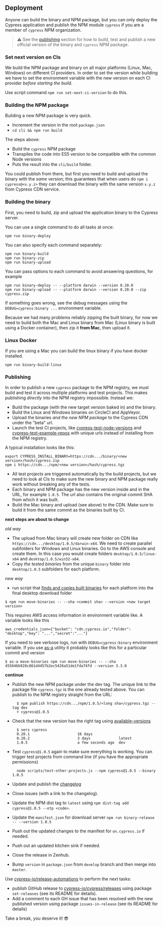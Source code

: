 ## Deployment

Anyone can build the binary and NPM package, but you can only deploy the Cypress application
and publish the NPM module `cypress` if you are a member of `cypress` NPM organization.

> :warning: See the [publishing](#publishing) section for how to build, test and publish a
new official version of the binary and `cypress` NPM package.

### Set next version on CIs

We build the NPM package and binary on all major platforms (Linux, Mac, Windows) on different CI
providers. In order to set the version while building we have to set the environment variable
with the new version on each CI provider *before starting the build*.

Use script command `npm run set-next-ci-version` to do this.

### Building the NPM package

Building a new NPM package is very quick.

- Increment the version in the root `package.json`
- `cd cli && npm run build`

The steps above:

- Build the `cypress` NPM package
- Transpiles the code into ES5 version to be compatible with the common Node versions
- Puts the result into the `cli/build` folder.

You could publish from there, but first you need to build and upload the binary with the *same version*;
this guarantees that when users do `npm i cypress@<x.y.z>` they can download the binary
with the same version `x.y.z` from Cypress CDN service.

### Building the binary

First, you need to build, zip and upload the application binary to the Cypress server.

You can use a single command to do all tasks at once:

```
npm run binary-deploy
```

You can also specify each command separately:

```
npm run binary-build
npm run binary-zip
npm run binary-upload
```

You can pass options to each command to avoid answering questions, for example

```
npm run binary-deploy -- --platform darwin --version 0.20.0
npm run binary-upload -- --platform darwin --version 0.20.0 --zip cypress.zip
```

If something goes wrong, see the debug messages using the `DEBUG=cypress:binary ...` environment
variable.

Because we had many problems reliably zipping the built binary, for now we need
to build both the Mac and Linux binary from Mac (Linux binary is built using
a Docker container), then zip it **from Mac**, then upload it.

### Linux Docker

If you are using a Mac you can build the linux binary if you have docker installed.

```
npm run binary-build-linux
```

### Publishing

In order to publish a new `cypress` package to the NPM registry, we must build and test it across
multiple platforms and test projects. This makes publishing *directly* into the NPM registry
impossible. Instead we:

- Build the package (with the new target version baked in) and the binary.
- Build the Linux and Windows binaries on CircleCI and AppVeyor.
- Upload the binaries *and the new NPM package* to the Cypress CDN under the "beta" url.
- Launch the test CI projects, like [cypress-test-node-versions](https://github.com/cypress-io/cypress-test-node-versions) and [cypress-test-example-repos](https://github.com/cypress-io/cypress-test-example-repos) with unique urls instead of installing from the NPM registry.

A typical installation looks like this:

```
export CYPRESS_INSTALL_BINARY=https://cdn.../binary/<new version>/hash/cypress.zip
npm i https://cdn.../npm/<new version>/hash/cypress.tgz
```

- All test projects are triggered automatically by the build projects, but we need to look at CIs
    to make sure the new binary and NPM package really work without breaking any of the tests.
- Each binary and NPM package has the new version inside and in the URL, for example `1.0.5`. The url
    also contains the original commit SHA from which it was built.
- Build the Mac binary and upload (see above) to the CDN. Make sure to build it from the
    same commit as the binaries built by CI.

**next steps are about to change**

*old way*

- The upload from Mac binary will create new folder on CDN like `https://cdn.../desktop/1.0.5/darwin-x64`. We need to create parallel subfolders for Windows and Linux binaries. Go to the AWS console and create them. In this case you would create folders `desktop/1.0.5/linux-x64` and `desktop/1.0.5/win32-x64`.
- Copy _the tested binaries_ from the unique `binary` folder into `desktop/1.0.5` subfolders for each platform.

*new way*

- run script that [finds and copies built binaries](https://github.com/cypress-io/cypress/pull/4082) for each platform into the final desktop download folder

```shell
$ npm run move-binaries -- --sha <commit sha> --version <new target version>
```

This requires AWS access information in environment variable like. A variable looks like this

```text
aws_credentials_json={"bucket": "cdn.cypress.io","folder": "desktop","key": "...","secret":"..."}
```

If you need to see verbose logs, run with `DEBUG=cypress:binary` environment variable. If you use [as-a](https://github.com/bahmutov/as-a) utility it probably looks like this for a particular commit and version

```shell
$ as-a move-binaries npm run move-binaries -- --sha 455046b928c861d4457b2ec5426a51de1fda74fd --version 3.3.0
```

**continue**

- Publish the new NPM package under the dev tag. The unique link to the package file `cypress.tgz`
    is the one already tested above. You can publish to the NPM registry straight from the URL:

        $ npm publish https://cdn.../npm/1.0.5/<long sha>/cypress.tgz --tag dev
        + cypress@1.0.5

- Check that the new version has the right tag using
    [available-versions](https://github.com/bahmutov/available-versions)

        $ vers cypress
        0.20.1                      16 days
        0.20.2                      3 days             latest
        1.0.5                       a few seconds ago  dev

- Test `cypress@1.0.5` again to make sure everything is working. You can trigger test projects
    from command line (if you have the appropriate permissions)

        node scripts/test-other-projects.js --npm cypress@1.0.5 --binary 1.0.5

- Update and publish the [changelog](https://github.com/cypress-io/cypress-documentation/blob/develop/source/guides/references/changelog.md)
- Close issues (with a link to the changelog).
- Update the NPM dist tag to `latest` using `npm dist-tag add cypress@1.0.5 --otp <code>`.
- Update the `manifest.json` for download server `npm run binary-release -- --version 1.0.5`
- Push out the updated changes to the manifest for `on.cypress.io` if needed.
- Push out an updated kitchen sink if needed.
- Close the release in Zenhub.
- Bump `version` in `package.json` from `develop` branch and then merge into `master`.

Use [cypress-io/release-automations][release-automations] to perform the next tasks:

- publish GitHub release to [cypress-io/cypress/releases](https://github.com/cypress-io/cypress/releases) using package `set-releases` (see its README for details).
- Add a comment to each GH issue that has been resolved with the new published version using package `issues-in-release` (see its README for details)

Take a break, you deserve it! :sunglasses:

[release-automations]: https://github.com/cypress-io/release-automations
